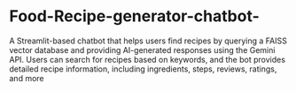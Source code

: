 # Food-Recipe-generator-chatbot-
A Streamlit-based chatbot that helps users find recipes by querying a FAISS vector database and providing AI-generated responses using the Gemini API. Users can search for recipes based on keywords, and the bot provides detailed recipe information, including ingredients, steps, reviews, ratings, and more
